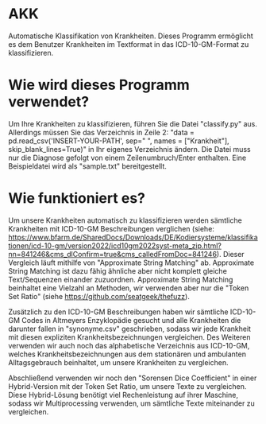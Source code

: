 # AKK
Automatische Klassifikation von Krankheiten. Dieses Programm ermöglicht es dem Benutzer Krankheiten im Textformat in das ICD-10-GM-Format zu klassifizieren.


# Wie wird dieses Programm verwendet?
Um Ihre Krankheiten zu klassifizieren, führen Sie die Datei "classify.py" aus. Allerdings müssen Sie das Verzeichnis in Zeile 2: "data = pd.read_csv('INSERT-YOUR-PATH', sep=" ", names = ["Krankheit"], skip_blank_lines=True)" in Ihr eigenes Verzeichnis ändern. Die Datei muss nur die Diagnose gefolgt von einem Zeilenumbruch/Enter enthalten. Eine Beispieldatei wird als "sample.txt" bereitgestellt.

# Wie funktioniert es?
Um unsere Krankheiten automatisch zu klassifizieren werden sämtliche Krankheiten mit ICD-10-GM Beschreibungen verglichen (siehe: https://www.bfarm.de/SharedDocs/Downloads/DE/Kodiersysteme/klassifikationen/icd-10-gm/version2022/icd10gm2022syst-meta_zip.html?nn=841246&cms_dlConfirm=true&cms_calledFromDoc=841246). Dieser Vergleich läuft mithilfe von "Approximate String Matching" ab. Approximate String Matching ist dazu fähig ähnliche aber nicht komplett gleiche Text/Sequenzen einander zuzuordnen. Approximate String Matching beinhaltet eine Vielzahl an Methoden, wir verwenden aber nur die "Token Set Ratio" (siehe https://github.com/seatgeek/thefuzz).

Zusätzlich zu den ICD-10-GM Beschreibungen haben wir sämtliche ICD-10-GM Codes in Altmeyers Enzyklopädie gesucht und alle Krankheiten die darunter fallen in "synonyme.csv" geschrieben, sodass wir jede Krankheit mit diesen expliziten Krankheitsbezeichnungen vergleichen. Des Weiteren verwenden wir auch noch das alphabetische Verzeichnis aus ICD-10-GM, welches Krankheitsbezeichnungen aus dem stationären und ambulanten Alltagsgebrauch beinhaltet, um unsere Krankheiten zu vergleichen.

Abschließend verwenden wir noch den "Sorensen Dice Coefficient" in einer Hybrid-Version mit der Token Set Ratio, um unsere Texte zu vergleichen. Diese Hybrid-Lösung benötigt viel Rechenleistung auf ihrer Maschine, sodass wir Multiprocessing verwenden, um sämtliche Texte miteinander zu vergleichen.
